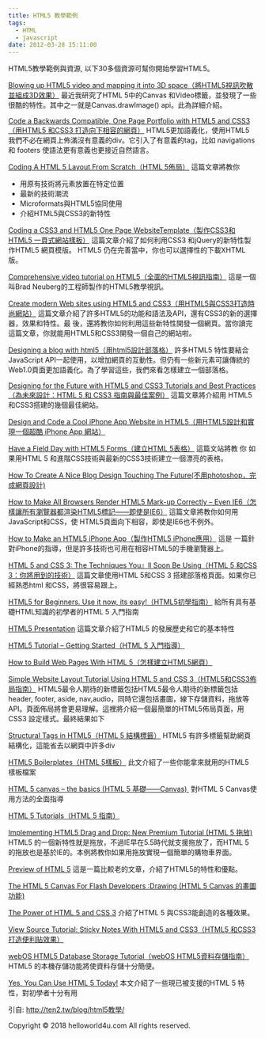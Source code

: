 ```yaml
---
title: HTML5 教學範例
tags:
  - HTML
  - javascript
date: 2012-03-28 15:11:00
---
```


HTML5教學範例與資源, 以下30多個資源可幫你開始學習HTML5。

[Blowing up HTML5 video and mapping it into 3D&nbsp;space（將HTML5視訊吹散並組成3D效果）](http://www.craftymind.com/2010/04/20/blowing-up-html5-video-and-mapping-it-into-3d-space/)
最近我研究了HTML 5中的Canvas 和Video標籤，並發現了一些很酷的特性。其中之一就是Canvas.drawImage() api。此為詳細介紹。

[Code a Backwards Compatible, One Page Portfolio&nbsp;with HTML5 and CSS3（用HTML5 和CSS3 打造向下相容的網頁）](http://inspectelement.com/tutorials/code-a-backwards-compatible-one-page-portfolio-with-html5-and-css3/)
HTML5更加語義化，使用HTML5 我們不必在網頁上佈滿沒有意義的div。它引入了有意義的tag，比如 navigations和 footers 使語法更有意義也更接近自然語言。

[Coding A HTML 5 Layout From Scratch（HTML 5佈局）](http://www.smashingmagazine.com/2009/08/04/designing-a-html-5-layout-from-scratch/)
這篇文章將教你

*   用原有技術將元素放置在特定位置
*   最新的技術潮流
*   Microformats與HTML5協同使用
*   介紹HTML5與CSS3的新特性

[Coding a CSS3 and HTML5 One Page WebsiteTemplate（製作CSS3和 HTML5 一頁式網站樣板）](http://tutorialzine.com/2010/02/html5-css3-website-template/)
這篇文章介紹了如何利用CSS3 和jQuery的新特性製作HTML5 網頁模版。 HTML5
仍在完善當中，你也可以選擇性的下載XHTML版。

[Comprehensive video tutorial on HTML5（全面的HTML5視訊指南）](http://www.html5trends.com/tutorials/comprehensive-video-tutorial-on-html5/)
這是一個叫Brad Neuberg的工程師製作的HTML5教學視訊。

[Create modern Web sites using HTML5 and&nbsp;CSS3（用HTML5與CSS3打造時尚網站）](http://www.ibm.com/developerworks/web/tutorials/wa-html5/)
這篇文章介紹了許多HTML5的功能和語法及API，還有CSS3的新的選擇器，效果和特性。最 後，還將教你如何利用這些新特性開發一個網頁。當你讀完這篇文章，你就能用HTML5和CSS3開發一個自己的網站啦。

[Designing a blog with html5（用html5設計部落格）](http://html5doctor.com/designing-a-blog-with-html5/)
許多HTML5 特性要結合JavaScript&nbsp;API一起使用，以增加網頁的互動性。但仍有一些新元素可讓傳統的Web1.0頁面更加語義化。為了學習這些，我們來看怎樣建立一個部落格。

[Designing for the Future with HTML5 and CSS3&nbsp;Tutorials and Best Practices（為未來設計：HTML 5 和 CSS3 指南與最佳案例）](http://devsnippets.com/article/designing-with-html5-css3.html)
這篇文章將介紹用 HTML5和CSS3搭建的幾個最佳網站。

[Design and Code a Cool iPhone App Website in&nbsp;HTML5（用HTML5設計和實現一個超酷 iPhone App 網站）](http://line25.com/tutorials/design-and-code-a-cool-iphone-app-website-in-html5)

[Have a Field Day with HTML5 Forms（建立HTML 5表格）](http://24ways.org/2009/have-a-field-day-with-html5-forms)
這篇文站將教 你 如果用HTML 5 和進階CSS技術與最新的CSS3技術建立一個漂亮的表格。

[How To Create A Nice Blog Design Touching The&nbsp;Future(不用photoshop，完成網頁設計)](http://www.pvmgarage.com/2010/04/touch-the-future-create-an-elegant-website-with-hmtl-5-and-css3/)

[How to Make All Browsers Render HTML5 Mark-up&nbsp;Correctly – Even IE6（怎樣讓所有瀏覽器都渲染HTML5標記——即使是IE6）](http://net.tutsplus.com/tutorials/html-css-techniques/how-to-make-all-browsers-render-html5-mark-up-correctly-even-ie6/)
這篇文章將教你如何用JavaScript和CSS，使 HTML5頁面向下相容，即使是IE6也不例外。

[How to Make an HTML5 iPhone App（製作HTML5 iPhone應用）](http://sixrevisions.com/web-development/html5-iphone-app/)
這是 一篇針對iPhone的指導，但是許多技術也可用在相容HTML5的手機瀏覽器上。

[HTML 5 and CSS 3: The Techniques You』ll Soon Be&nbsp;Using（HTML 5 和CSS 3：你將用到的技術）](http://net.tutsplus.com/tutorials/html-css-techniques/html-5-and-css-3-the-techniques-youll-soon-be-using/)
這篇文章使用HTML 5和CSS 3 搭建部落格頁面。如果你已經熟悉html 和CSS，將很容易跟上。

[HTML5 for Beginners. Use it now, its easy!（HTML5初學指南）](http://www.whatcreative.co.uk/blog/tutorials/html5-for-beginners-use-it-now-its-easy/)
給所有具有基礎HTML知識的初學者的HTML 5 入門指南

[HTML5&nbsp;Presentation](http://apirocks.com/html5/html5.html)
這篇文章介紹了HTML5 的發展歷史和它的基本特性

[HTML5 Tutorial – Getting Started（HTML 5 入門指導）](http://www.dave-woods.co.uk/index.php/html5-tutorial-getting-started/)

[How to Build Web Pages With HTML 5（怎樣建立HTML5網頁）](http://www.webmonkey.com/2010/02/building_web_pages_with_html_5/)

[Simple Website Layout Tutorial Using HTML 5 and&nbsp;CSS 3（HTML5和CSS3佈局指南）](http://www.designzzz.com/website-layout-tutorial-html-5-css-3/)
HTML5最令人期待的新標籤包括HTML5最令人期待的新標籤包括header, footer, aside,
nav,audio，同時它還包括畫圖，線下存儲資料，拖放等API。頁面佈局將會更易理解。這裡將介紹一個最簡單的HTML5佈局頁面，用CSS3 設定樣式。最終結果如下

[Structural Tags in HTML5（HTML 5 結構標籤）](http://orderedlist.com/our-writing/resources/html-css/structural-tags-in-html5/)
HTML5 有許多標籤幫助網頁結構化，這能省去以網頁中許多div

[HTML5 Boilerplates（HTML 5樣板）](http://html5doctor.com/html-5-boilerplates/)
此文介紹了一些你能拿來就用的HTML5 樣板檔案

[HTML 5 canvas – the basics (HTML 5 基礎——Canvas)&nbsp;](http://dev.opera.com/articles/view/html-5-canvas-the-basics/)
對HTML 5 Canvas使用方法的全面指導

[HTML 5 Tutorials（HTML 5 指南）](http://html5tutorial.net/category/tutorials)

[Implementing HTML5 Drag and Drop: New Premium&nbsp;Tutorial (HTML 5 拖放)](http://net.tutsplus.com/tutorials/html-css-techniques/implementing-html5-drag-and-drop-new-premium-tutorial/)
HTML5 的一個新特性就是拖放，不過IE早在5.5時代就支援拖放了，而HTML 5
的拖放也是基於IE的。本例將教你如果用拖放實現一個簡單的購物車界面。

[Preview of HTML 5](http://www.alistapart.com/articles/previewofhtml5/)
這是一篇比較老的文章，介紹了HTML5的特性和優點。

[The HTML 5 Canvas For Flash Developers :Drawing (HTML 5 Canvas 的畫圖功能)](http://www.8bitrocket.com/newsdisplay.aspx%5C%5C%5C%5Cnewspage=39402)

[The Power of HTML 5 and CSS 3](http://perishablepress.com/press/2009/07/19/power-of-html5-css3/)
介紹了HTML 5 與CSS3能創造的各種效果。

[View Source Tutorial: Sticky Notes With HTML5 and&nbsp;CSS3（HTML5 和CSS3 打造便利貼效果）](http://ajaxian.com/archives/view-source-tutorial-sticky-notes-with-html5-and-css3)

[webOS HTML5 Database Storage Tutorial（webOS HTML5資料存儲指南）](http://www.weboshelp.net/getting-started-with-webos/156-palm-webos-html5-database-storage-tutorial)
HTML5 的本機存儲功能將使資料存儲十分簡便。

[Yes, You Can Use HTML 5 Today!](http://articles.sitepoint.com/article/html-5-snapshot-2009)
本文介紹了一些現已被支援的HTML 5 特性，對初學者十分有用

引自: http://ten2.tw/blog/html5教學/<div class="blogger-post-footer">Copyright © 2018 helloworld4u.com All rights reserved.</div>